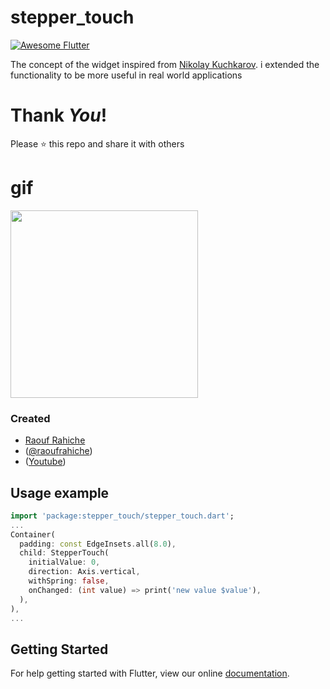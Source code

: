 # stepper_touch
<a href="https://stackoverflow.com/questions/tagged/flutter?sort=votes">
   <img alt="Awesome Flutter" src="https://img.shields.io/badge/Awesome-Flutter-blue.svg?longCache=true&style=flat-square" />
</a>

 The concept of the widget inspired
 from [Nikolay Kuchkarov](https://dribbble.com/shots/3368130-Stepper-Touch).
 i extended  the functionality to be more useful in real world applications

# Thank _You_!
Please :star: this repo and share it with others

# gif
<img src="https://github.com/Rahiche/stepper_touch/blob/master/doc/steppergif.gif?raw=true" width="300"/>

### Created

* [Raouf Rahiche](https://github.com/Rahiche)
* ([@raoufrahiche](https://twitter.com/raoufrahiche))
* ([Youtube](https://www.youtube.com/channel/UCal0wCIwkxiKcrYPvBS6RiA))

## Usage example

```dart
import 'package:stepper_touch/stepper_touch.dart';
...
Container(
  padding: const EdgeInsets.all(8.0),
  child: StepperTouch(
    initialValue: 0,
    direction: Axis.vertical,
    withSpring: false,
    onChanged: (int value) => print('new value $value'),
  ),
),
...
```

## Getting Started

For help getting started with Flutter, view our online
[documentation](https://flutter.io/).

